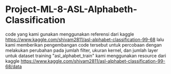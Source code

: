 # Project-ML-8-ASL-Alphabeth-Classification
code yang kami gunakan menggunakan referensi dari kaggle https://www.kaggle.com/shivam2811/asl-alphabet-classification-99-68
lalu kami memberikan pengembangan code tersebut untuk percobaan dengan melakukan perubahan pada jumlah filter, ukuran kernel, dan jumlah layer
untuk dataset training "asl_alphabet_train" kami menggunakan resource dari kaggle https://www.kaggle.com/shivam2811/asl-alphabet-classification-99-68/data
